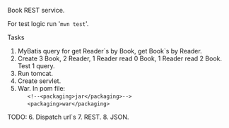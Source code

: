 Book REST service.

For test logic run '`mvn test`'.


Tasks
1. MyBatis query for get Reader\`s by Book, get Book`s by Reader. 
2. Create 3 Book, 2 Reader, 1 Reader read 0 Book, 1 Reader read 2 Book. Test 1 query. 
3. Run tomcat.
4. Create servlet.
5. War.
In pom file: <br/>
`	<!--<packaging>jar</packaging>-->`<br/>
`	<packaging>war</packaging>`


TODO:
6. Dispatch url\`s
7. REST.
8. JSON.
